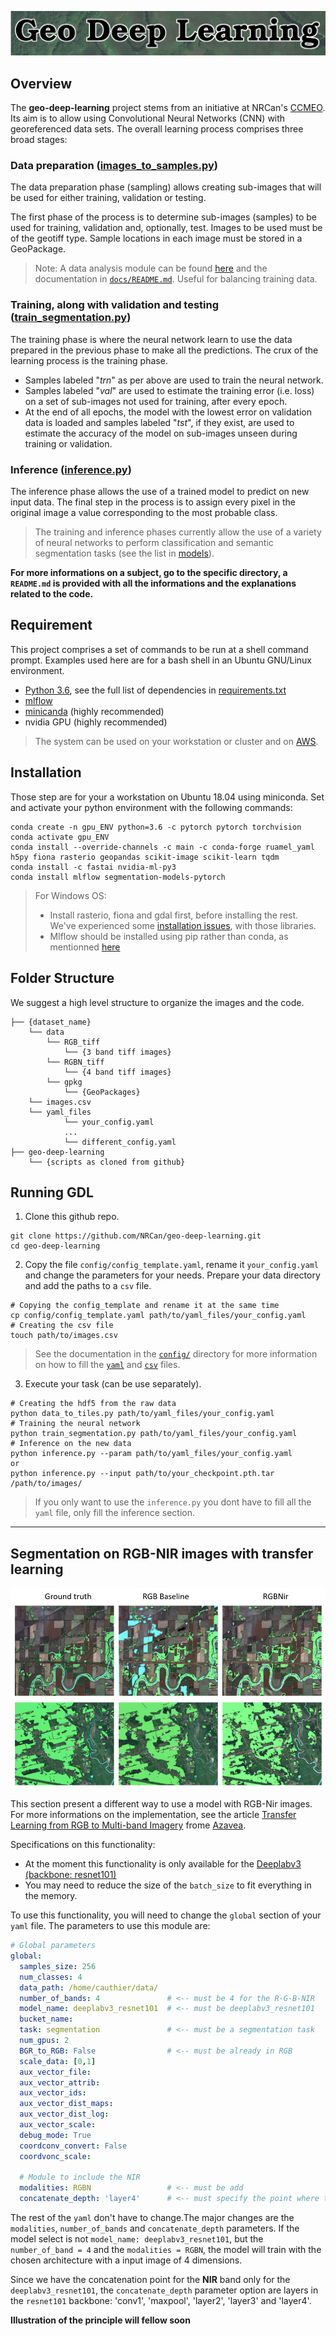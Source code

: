 
![Logo](./docs/img/logo.png)

## **Overview**

The **geo-deep-learning** project stems from an initiative at NRCan's [CCMEO](https://www.nrcan.gc.ca/earth-sciences/geomatics/10776).  Its aim is to allow using Convolutional Neural Networks (CNN) with georeferenced data sets.
The overall learning process comprises three broad stages:

### Data preparation ([images_to_samples.py](data_to_tiles.py))
The data preparation phase (sampling) allows creating sub-images that will be used for either training, validation or testing.

The first phase of the process is to determine sub-images (samples) to be used for training, validation and, optionally, test.  Images to be used must be of the geotiff type.  Sample locations in each image must be stored in a GeoPackage.

> Note: A data analysis module can be found [here](./utils/data_analysis.py) and the documentation in [`docs/README.md`](./docs/README.md). Useful for balancing training data.

### Training, along with validation and testing ([train_segmentation.py](train_segmentation.py))
The training phase is where the neural network learn to use the data prepared in the previous phase to make all the predictions.
The crux of the learning process is the training phase.  

- Samples labeled "*trn*" as per above are used to train the neural network.
- Samples labeled "*val*" are used to estimate the training error (i.e. loss) on a set of sub-images not used for training, after every epoch.
- At the end of all epochs, the model with the lowest error on validation data is loaded and samples labeled "*tst*", if they exist, are used to estimate the accuracy of the model on sub-images unseen during training or validation.

### Inference ([inference.py](inference.py))
The inference phase allows the use of a trained model to predict on new input data.
The final step in the process is to assign every pixel in the original image a value corresponding to the most probable class.

> The training and inference phases currently allow the use of a variety of neural networks to perform classification and semantic segmentation tasks (see the list in [models](models/)).

**For more informations on a subject, go to the specific directory, a `README.md` is provided with all the informations and the explanations related to the code.**

## **Requirement**
This project comprises a set of commands to be run at a shell command prompt.  Examples used here are for a bash shell in an Ubuntu GNU/Linux environment.

- [Python 3.6](https://www.python.org/downloads/release/python-360/), see the full list of dependencies in [requirements.txt](requirements.txt)
- [mlflow](https://mlflow.org/)
- [minicanda](https://docs.conda.io/en/latest/miniconda.html) (highly recommended)
- nvidia GPU (highly recommended)

> The system can be used on your workstation or cluster and on [AWS](https://aws.amazon.com/).

## **Installation**
Those step are for your a workstation on Ubuntu 18.04 using miniconda.
Set and activate your python environment with the following commands:  
```shell
conda create -n gpu_ENV python=3.6 -c pytorch pytorch torchvision
conda activate gpu_ENV
conda install --override-channels -c main -c conda-forge ruamel_yaml h5py fiona rasterio geopandas scikit-image scikit-learn tqdm
conda install -c fastai nvidia-ml-py3
conda install mlflow segmentation-models-pytorch
```
> For Windows OS:
> - Install rasterio, fiona and gdal first, before installing the rest. We've experienced some [installation issues](https://github.com/conda-forge/gdal-feedstock/issues/213), with those libraries.
> - Mlflow should be installed using pip rather than conda, as mentionned [here](https://github.com/mlflow/mlflow/issues/1951)  

## **Folder Structure**
We suggest a high level structure to organize the images and the code.
```
├── {dataset_name}
    └── data
        └── RGB_tiff
            └── {3 band tiff images}
        └── RGBN_tiff
            └── {4 band tiff images}
        └── gpkg
            └── {GeoPackages}
    └── images.csv
    └── yaml_files
            └── your_config.yaml
            ...
            └── different_config.yaml
├── geo-deep-learning
    └── {scripts as cloned from github}
```


## **Running GDL**
1. Clone this github repo.
```shell
git clone https://github.com/NRCan/geo-deep-learning.git
cd geo-deep-learning
```

2. Copy the file `config/config_template.yaml`, rename it `your_config.yaml` and change the parameters for your needs.
Prepare your data directory and add the paths to a `csv` file.
```shell
# Copying the config_template and rename it at the same time
cp config/config_template.yaml path/to/yaml_files/your_config.yaml
# Creating the csv file
touch path/to/images.csv  
```
> See the documentation in the [`config/`](config/) directory for more information on how to fill the [`yaml`](config/#Preparation-of-the-yaml-file) and [`csv`](config/#Preparation-of-the-csv-file) files.

3. Execute your task (can be use separately).
```shell
# Creating the hdf5 from the raw data
python data_to_tiles.py path/to/yaml_files/your_config.yaml
# Training the neural network
python train_segmentation.py path/to/yaml_files/your_config.yaml
# Inference on the new data
python inference.py --param path/to/yaml_files/your_config.yaml
or 
python inference.py --input path/to/your_checkpoint.pth.tar /path/to/images/
```
> If you only want to use the `inference.py` you dont have to fill all the `yaml` file, only fill the inference section.



<!-- ## Mettre des exemples de predictions obtenues sur nos jeux de donn/es -->


---

## **Segmentation on RGB-NIR images with transfer learning**

![img_rgb_nir](docs/img/rgb_nir.png)

This section present a different way to use a model with RGB-Nir images. For more informations on the implementation, see the article [Transfer Learning from RGB to Multi-band Imagery](https://www.azavea.com/blog/2019/08/30/transfer-learning-from-rgb-to-multi-band-imagery/) frome [Azavea](https://www.azavea.com/).

Specifications on this functionality:
- At the moment this functionality is only available for the [Deeplabv3 (backbone: resnet101)](https://arxiv.org/abs/1706.05587)
- You may need to reduce the size of the `batch_size` to fit everything in the memory.

To use this functionality, you will need to change the `global` section of your `yaml` file. The parameters to use this module are:
```yaml
# Global parameters
global:
  samples_size: 256
  num_classes: 4  
  data_path: /home/cauthier/data/
  number_of_bands: 4               # <-- must be 4 for the R-G-B-NIR
  model_name: deeplabv3_resnet101  # <-- must be deeplabv3_resnet101
  bucket_name:
  task: segmentation               # <-- must be a segmentation task
  num_gpus: 2
  BGR_to_RGB: False                # <-- must be already in RGB
  scale_data: [0,1]
  aux_vector_file:
  aux_vector_attrib:
  aux_vector_ids:
  aux_vector_dist_maps:
  aux_vector_dist_log:
  aux_vector_scale:
  debug_mode: True
  coordconv_convert: False
  coordvonc_scale:

  # Module to include the NIR
  modalities: RGBN                 # <-- must be add
  concatenate_depth: 'layer4'      # <-- must specify the point where the NIR will be add
```

The rest of the `yaml` don't have to change.The major changes are the `modalities`, `number_of_bands` and `concatenate_depth` parameters.
If the model select is not `model_name: deeplabv3_resnet101`, but the `number_of_band = 4` and the `modalities = RGBN`, the model will train with the chosen architecture with a input image of 4 dimensions.

Since we have the concatenation point for the **NIR** band only for the `deeplabv3_resnet101`, the `concatenate_depth` parameter option are layers in the `resnet101` backbone: 'conv1', 'maxpool', 'layer2', 'layer3' and 'layer4'.

**Illustration of the principle will fellow soon**
